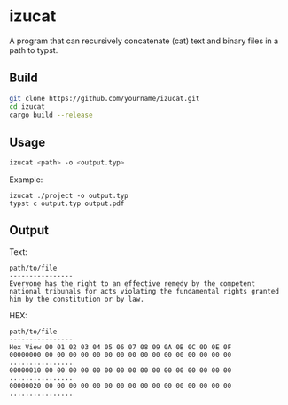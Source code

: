 # izucat
A program that can recursively concatenate (cat) text and binary files in a path to typst.

## Build
```bash
git clone https://github.com/yourname/izucat.git
cd izucat
cargo build --release
```

## Usage
```bash
izucat <path> -o <output.typ>
```

Example:
```
izucat ./project -o output.typ
typst c output.typ output.pdf
```

## Output
Text:
```text
path/to/file
----------------
Everyone has the right to an effective remedy by the competent national tribunals for acts violating the fundamental rights granted him by the constitution or by law. 
```

HEX:
```text
path/to/file
----------------
Hex View 00 01 02 03 04 05 06 07 08 09 0A 0B 0C 0D 0E 0F
00000000 00 00 00 00 00 00 00 00 00 00 00 00 00 00 00 00 ................
00000010 00 00 00 00 00 00 00 00 00 00 00 00 00 00 00 00 ................
00000020 00 00 00 00 00 00 00 00 00 00 00 00 00 00 00 00 ................
```

